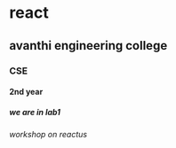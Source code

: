 # react
## avanthi engineering college
### CSE
#### 2nd year
##### we are in lab1
###### workshop on reactus
